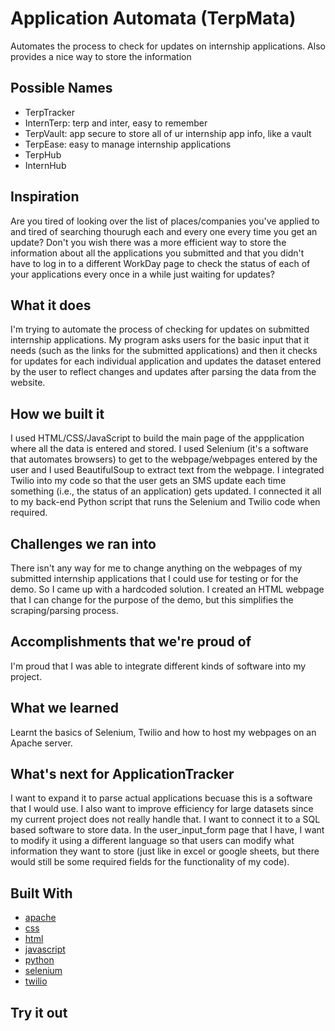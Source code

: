 # Application Automata (TerpMata)
Automates the process to check for updates on internship applications. Also provides a nice way to store the information

## Possible Names
- TerpTracker
- InternTerp: terp and inter, easy to remember
- TerpVault: app secure to store all of ur internship app info, like a vault
- TerpEase: easy to manage internship applications
- TerpHub
- InternHub

## Inspiration

Are you tired of looking over the list of places/companies you've applied to and tired of searching thourugh each and every one every time you get an update? Don't you wish there was a more efficient way to store the information about all the applications you submitted and that you didn't have to log in to a different WorkDay page to check the status of each of your applications every once in a while just waiting for updates?

## What it does

I'm trying to automate the process of checking for updates on submitted internship applications. My program asks users for the basic input that it needs (such as the links for the submitted applications) and then it checks for updates for each individual application and updates the dataset entered by the user to reflect changes and updates after parsing the data from the website.

## How we built it

I used HTML/CSS/JavaScript to build the main page of the appplication where all the data is entered and stored. I used Selenium (it's a software that automates browsers) to get to the webpage/webpages entered by the user and I used BeautifulSoup to extract text from the webpage. I integrated Twilio into my code so that the user gets an SMS update each time something (i.e., the status of an application) gets updated. I connected it all to my back-end Python script that runs the Selenium and Twilio code when required.

## Challenges we ran into

There isn't any way for me to change anything on the webpages of my submitted internship applications that I could use for testing or for the demo. So I came up with a hardcoded solution. I created an HTML webpage that I can change for the purpose of the demo, but this simplifies the scraping/parsing process.

## Accomplishments that we're proud of

I'm proud that I was able to integrate different kinds of software into my project.

## What we learned

Learnt the basics of Selenium, Twilio and how to host my webpages on an Apache server.

## What's next for ApplicationTracker

I want to expand it to parse actual applications becuase this is a software that I would use. I also want to improve efficiency for large datasets since my current project does not really handle that. I want to connect it to a SQL based software to store data. In the user_input_form page that I have, I want to modify it using a different language so that users can modify what information they want to store (just like in excel or google sheets, but there would still be some required fields for the functionality of my code).

## Built With
-   [apache](https://devpost.com/software/built-with/apache)
-   [css](https://devpost.com/software/built-with/css)
-   [html](https://devpost.com/software/built-with/html)
-   [javascript](https://devpost.com/software/built-with/javascript)
-   [python](https://devpost.com/software/built-with/python)
-   [selenium](https://devpost.com/software/built-with/selenium)
-   [twilio](https://devpost.com/software/built-with/twilio)

## Try it out
